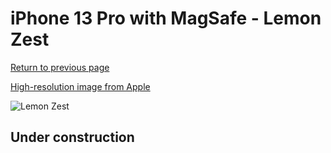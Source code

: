 # iPhone 13 Pro with MagSafe - Lemon Zest

[Return to previous page](/iphone_13)

[High-resolution image from Apple](https://store.storeimages.cdn-apple.com/8756/as-images.apple.com/is/MN663?wid=4500&hei=4500&fmt=png)

<div style="width: 500px"><img src="/almost_uncompressed/MN663.webp" alt="Lemon Zest"></div>

## Under construction
